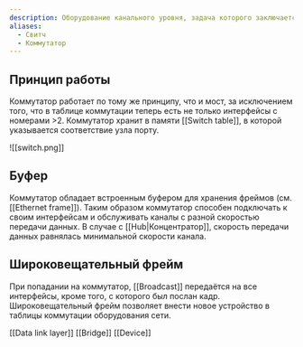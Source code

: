 ```yaml
---
description: Оборудование канального уровня, задача которого заключается к коммутации трафика, т.е. передаче трафика по конкретному интерфейсу (конкретному получателю в локальной сети). Многопортовый bridge.
aliases:
  - Свитч
  - Коммутатор
---
```

## Принцип работы

Коммутатор работает по тому же принципу, что и мост, за исключением того, что в таблице коммутации теперь есть не только интерфейсы с номерами >2. Коммутатор хранит в памяти [[Switch table]], в которой указывается соответствие узла порту. 

![[switch.png]]
## Буфер

Коммутатор обладает встроенным буфером для хранения фреймов (см. [[Ethernet frame]]). Таким образом коммутатор способен подключать к своим интерфейсам и обслуживать каналы с разной скоростью передачи данных. В случае с [[Hub|Концентратор]], скорость передачи данных равнялась минимальной скорости канала.

## Широковещательный фрейм

При попадании на коммутатор, [[Broadcast]] передаётся на все интерфейсы, кроме того, с которого был послан кадр. Широковещательный фрейм позволяет внести новое устройство в таблицы коммутации оборудования сети.

[[Data link layer]]
[[Bridge]]
[[Device]]